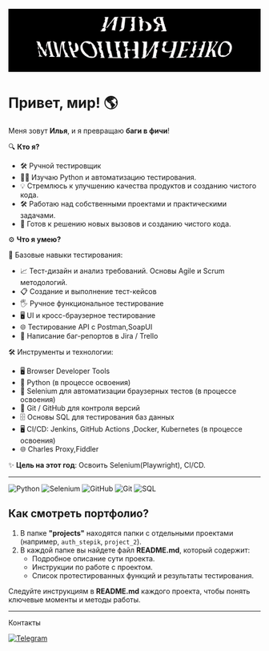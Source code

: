 [![Header](https://github.com/wutaga/wutaga/blob/master/assets/header.png)](https://t.me/wutaga)


# Привет, мир! 🌎

Меня зовут **Илья**, и я превращаю **баги в фичи**!

🔍 **Кто я?**
- 🛠️  Ручной тестировщик
- 👨‍💻 Изучаю Python и автоматизацию тестирования.
- 💡 Стремлюсь к улучшению качества продуктов и созданию чистого кода.
- 🛠 Работаю над собственными проектами и практическими задачами.
- 🚀 Готов к решению новых вызовов и созданию чистого кода.

⚙️ **Что я умею?**

🧪 Базовые навыки тестирования:

- 📈 Тест-дизайн и анализ требований.
    Основы Agile и Scrum методологий.
- 📋 Создание и выполнение тест-кейсов
- 🖐️ Ручное функциональное тестирование
- 🖥️ UI и кросс-браузерное тестирование
- 🌐 Тестирование API с Postman,SoapUI
- 🐞 Написание баг-репортов в Jira / Trello

🛠 Инструменты и технологии:
- 🖥️ Browser Developer Tools
- 🐍 Python  (в процессе освоения)
- 🌟 Selenium для автоматизации браузерных тестов (в процессе освоения)
- 🔗 Git / GitHub для контроля версий
- 🗄️ Основы SQL для тестирования баз данных
-  🖥 CI/CD: Jenkins, GitHub Actions ,Docker, Kubernetes (в процессе освоения)
- 🌐 Charles Proxy,Fiddler


✨ **Цель на этот год**:
Освоить Selenium(Playwright), CI/CD.

---
![Python](https://img.shields.io/badge/-Python-090909?style=for-the-badge&logo=Python)
![Selenium](https://img.shields.io/badge/-Selenium-090909?style=for-the-badge&logo=Selenium&logoColor=5fba34)
![GitHub](https://img.shields.io/badge/-GitHub-090909?style=for-the-badge&logo=GitHub)
![Git](https://img.shields.io/badge/-Git-090909?style=for-the-badge&logo=Git)
![SQL](https://img.shields.io/badge/-SQL-090909?style=for-the-badge&logo=databricks)

## Как смотреть портфолио?

1. В папке **"projects"** находятся папки с отдельными проектами (например, `auth_stepik`, `project_2`).
2. В каждой папке вы найдете файл **README.md**, который содержит:
   - Подробное описание сути проекта.
   - Инструкции по работе с проектом.
   - Список протестированных функций и результаты тестирования.

Следуйте инструкциям в **README.md** каждого проекта, чтобы понять ключевые моменты и методы работы.




---
Контакты

[![Telegram](https://img.shields.io/badge/Telegram-Написать%20мне-black?logo=telegram&logoColor=black)](https://t.me/wutaga)
